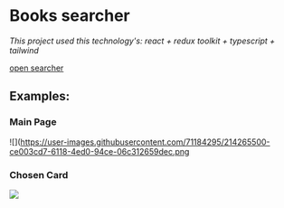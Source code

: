 # Books searcher

_This project used this technology's: react + redux toolkit + typescript + tailwind_

[open searcher](https://google-books-nine.vercel.app/)

## Examples:

### Main Page

![](https://user-images.githubusercontent.com/71184295/214265500-ce003cd7-6118-4ed0-94ce-06c312659dec.png

### Chosen Card

![](https://user-images.githubusercontent.com/71184295/214265630-4483730c-b07b-41d1-905b-036820efd211.png)
